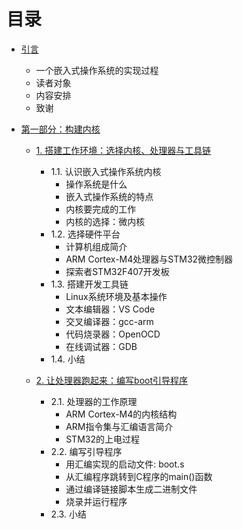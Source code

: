 # 目录

* [引言](README.md)
    * 一个嵌入式操作系统的实现过程
    * 读者对象
    * 内容安排
    * 致谢

* [第一部分：构建内核](/Part1.md)
    * [1. 搭建工作环境：选择内核、处理器与工具链](/Chapter1.md)
        * 1.1. 认识嵌入式操作系统内核
            * 操作系统是什么
            * 嵌入式操作系统的特点
            * 内核要完成的工作
            * 内核的选择：微内核
        * 1.2. 选择硬件平台
            * 计算机组成简介
            * ARM Cortex-M4处理器与STM32微控制器
            * 探索者STM32F407开发板
        * 1.3. 搭建开发工具链
            * Linux系统环境及基本操作
            * 文本编辑器：VS Code
            * 交叉编译器：gcc-arm
            * 代码烧录器：OpenOCD
            * 在线调试器：GDB
        * 1.4. 小结 

    * [2. 让处理器跑起来：编写boot引导程序](/Chapter2.md)
        * 2.1. 处理器的工作原理
            * ARM Cortex-M4的内核结构
            * ARM指令集与汇编语言简介
            * STM32的上电过程
        * 2.2. 编写引导程序
            * 用汇编实现的启动文件: boot.s
            * 从汇编程序跳转到C程序的main()函数
            * 通过编译链接脚本生成二进制文件
            * 烧录并运行程序
        * 2.3. 小结





